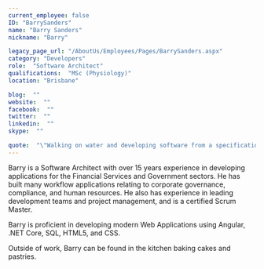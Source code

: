 ```yaml
---
current_employee: false
ID: "BarrySanders"
name: "Barry Sanders"
nickname: "Barry"

legacy_page_url: "/AboutUs/Employees/Pages/BarrySanders.aspx"
category: "Developers"
role:  "Software Architect"
qualifications:  "MSc (Physiology)"
location: "Brisbane"

blog:  ""
website:  ""
facebook:  ""
twitter:  ""
linkedin:  ""
skype:  ""

quote:  "\"Walking on water and developing software from a specification are easy if both are frozen.\" (Edward V Berard)"
---
```


​​​​​​​​​Barry is a Software Architect with over ​15 years experience in developing applications for the Financial Services and Government sectors. He has built many workflow applications relating to corporate governance, compliance, and human resources. He also has experience in leading development teams and project management, and is a certified Scrum Master.  

​​​​Barry is proficient in developing modern Web Applications using Angular, .NET Core, SQL, HTML5, and CSS.  

Outside of work, Barry can be found in the kitchen baking cakes and pastries.​  